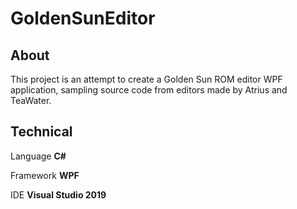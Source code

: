 # GoldenSunEditor

## About
This project is an attempt to create a Golden Sun ROM editor WPF application, sampling source code from editors made by Atrius and TeaWater.

## Technical
Language		**C#**

Framework		**WPF**

IDE				**Visual Studio 2019**

